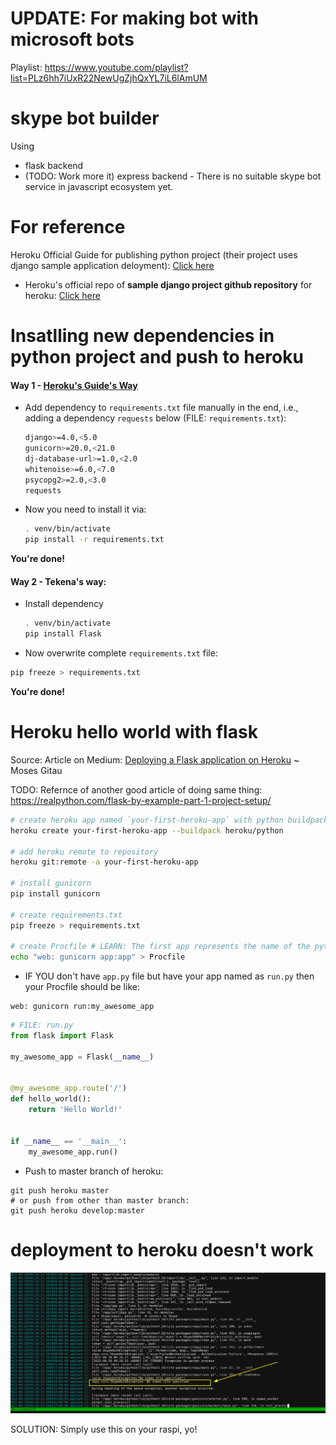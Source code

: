 # UPDATE: For making bot with microsoft bots

Playlist: https://www.youtube.com/playlist?list=PLz6hh7iUxR22NewUgZjhQxYL7iL6lAmUM

# skype bot builder

Using
- flask backend
- (TODO: Work more it) express backend - There is no suitable skype bot service in javascript ecosystem yet.

# For reference

Heroku Official Guide for publishing python project (their project uses django sample application deloyment): [Click here](https://devcenter.heroku.com/articles/getting-started-with-python)

- Heroku's official repo of **sample django project github repository** for heroku: [Click here](https://github.com/heroku/python-getting-started)

# Insatlling new dependencies in python project and push to heroku

#### Way 1 - [Heroku's Guide's Way](https://devcenter.heroku.com/articles/getting-started-with-python#push-local-changes)

- Add dependency to `requirements.txt` file manually in the end, i.e., adding a dependency `requests` below (FILE: `requirements.txt`):

    ```bash
    django>=4.0,<5.0
    gunicorn>=20.0,<21.0
    dj-database-url>=1.0,<2.0
    whitenoise>=6.0,<7.0
    psycopg2>=2.0,<3.0
    requests
    ```

- Now you need to install it via: 

    ```bash
    . venv/bin/activate
    pip install -r requirements.txt
    ```

**You're done!**

#### Way 2 - Tekena's way:

- Install dependency
    ```bash
    . venv/bin/activate
    pip install Flask
    ```
- Now overwrite complete `requirements.txt` file:

```bash
pip freeze > requirements.txt
```

**You're done!**

# Heroku hello world with flask

Source: Article on Medium: [Deploying a Flask application on Heroku](https://medium.com/@gitaumoses4/deploying-a-flask-application-on-heroku-e509e5c76524) ~ Moses Gitau

TODO: Refernce of another good article of doing same thing: https://realpython.com/flask-by-example-part-1-project-setup/

```bash
# create heroku app named `your-first-heroku-app` with python buildpack
heroku create your-first-heroku-app --buildpack heroku/python

# add heroku remote to repository
heroku git:remote -a your-first-heroku-app

# install gunicorn
pip install gunicorn

# create requirements.txt
pip freeze > requirements.txt

# create Procfile # LEARN: The first app represents the name of the python file that runs your application or the name of the module it is in. The second app represents your app name.
echo "web: gunicorn app:app" > Procfile
```

- IF YOU don't have `app.py` file but have your app named as `run.py` then your Procfile should be like:

```
web: gunicorn run:my_awesome_app
```

```py
# FILE: run.py
from flask import Flask

my_awesome_app = Flask(__name__)


@my_awesome_app.route('/')
def hello_world():
    return 'Hello World!'


if __name__ == '__main__':
    my_awesome_app.run()
```

- Push to master branch of heroku:

```
git push heroku master
# or push from other than master branch:
git push heroku develop:master
```

# deployment to heroku doesn't work

![](./deployment_to_heroku_requires_skype_login.png)

SOLUTION: Simply use this on your raspi, yo!